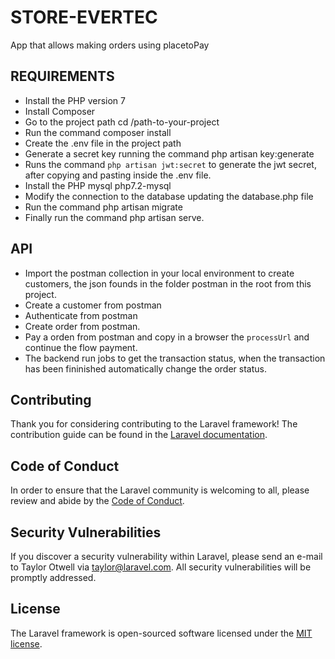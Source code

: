# STORE-EVERTEC

App that allows making orders using placetoPay

## REQUIREMENTS

- Install the PHP version 7
- Install Composer
- Go to the project path cd /path-to-your-project
- Run the command composer install
- Create the .env file in the project path
- Generate a secret key running the command php artisan key:generate
- Runs the command `php artisan jwt:secret` to generate the jwt secret, after copying and pasting inside the .env file.
- Install the PHP mysql php7.2-mysql
- Modify the connection to the database updating the database.php file
- Run the command php artisan migrate
- Finally run the command php artisan serve.

## API

- Import the postman collection in your local environment to create customers, the json founds in the folder postman in the root from this project.
- Create a customer from postman
- Authenticate from postman
- Create order from postman.
- Pay a orden from postman and copy in a browser the `processUrl` and continue the flow payment.
- The backend run jobs to get the transaction status, when the transaction has been fininished automatically change the order status.

## Contributing

Thank you for considering contributing to the Laravel framework! The contribution guide can be found in the [Laravel documentation](https://laravel.com/docs/contributions).

## Code of Conduct

In order to ensure that the Laravel community is welcoming to all, please review and abide by the [Code of Conduct](https://laravel.com/docs/contributions#code-of-conduct).

## Security Vulnerabilities

If you discover a security vulnerability within Laravel, please send an e-mail to Taylor Otwell via [taylor@laravel.com](mailto:taylor@laravel.com). All security vulnerabilities will be promptly addressed.

## License

The Laravel framework is open-sourced software licensed under the [MIT license](https://opensource.org/licenses/MIT).
